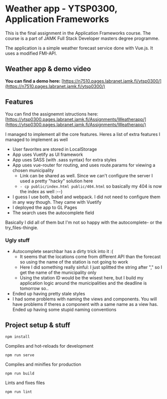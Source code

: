 # Weather app - YTSP0300, Application Frameworks

This is the final assignment in the Application Frameworks course. The course is a part of JAMK Full Stack Developer masters degree programme.

The application is a simple weather forecast service done with Vue.js. It uses a modified FMI-API.

## Weather app & demo video

**You can find a demo here:** [https://n7510.pages.labranet.jamk.fi/ytsp0300/](https://n7510.pages.labranet.jamk.fi/ytsp0300/)

## Features

You can find the assignemnt istructions here: [https://ytsp0300.pages.labranet.jamk.fi/Assignments/Weatherapp/](https://ytsp0300.pages.labranet.jamk.fi/Assignments/Weatherapp/)

I managed to implement all the core features. Heres a list of extra features I managed to implement as well

- User favorites are stored in LocalStorage
- App uses Vuetify as UI framework
- App uses SASS (with .sass syntax) for extra styles
- App uses vue-router for routing, and uses route.params for viewing a chosen municipality
   - Link can be shared as well. Since we can't configure the server I used a pretty "hacky" solution here
   - `- cp public/index.html public/404.html` so basically my 404 is now the index as well :--)
- I guess I use both, babel and webpack. I did not need to configure them in any way though. They came with Vuetify
- I deployed the app to GL Pages
- The search uses the autocomplete field

Basically I did all of them but I'm not so happy with the autocomplete- or the try_files-thingie.

### Ugly stuff

- Autocomplete searchbar has a dirty trick into it :(
   - It seems that the locations come from different API than the forecast so using the name of the station is not going to work
   - Here I did something really sinful: I just splitted the string after "," so I get the name of the municipality only
   - Using the station ID would be the wisest here, but I build my application logic around the municipalities and the deadline is tomorrow so..
- Ended up having pretty stale styles
- I had some problems with naming the views and components. You will have problems if theres a component with a same name as a view has. Ended up having some stupid naming conventions 

## Project setup & stuff
```
npm install
```

Compiles and hot-reloads for development
```
npm run serve
```

Compiles and minifies for production
```
npm run build
```

Lints and fixes files
```
npm run lint
```

